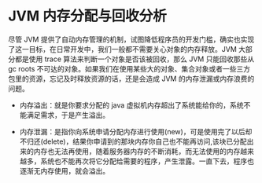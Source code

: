 # JVM 内存分配与回收分析

尽管 JVM 提供了自动内存管理的机制，试图降低程序员的开发门槛，确实也实现了这一目标，在日常开发中，我们一般都不需要关心对象的内存释放。JVM 大部分都是使用 trace 算法来判断一个对象是否该被回收，那么 JVM 只能回收那些从 gc roots 不可达的对象。如果我们在使用某些大的对象、集合对象或者一些三方包里的资源，忘记及时释放资源的话，还是会造成 JVM 的内存泄漏或内存浪费的问题。

- 内存溢出：就是你要求分配的 java 虚拟机内存超出了系统能给你的，系统不能满足需求，于是产生溢出。

- 内存泄漏：是指你向系统申请分配内存进行使用(new)，可是使用完了以后却不归还(delete)，结果你申请到的那块内存你自己也不能再访问,该块已分配出来的内存也无法再使用，随着服务器内存的不断消耗，而无法使用的内存越来越多，系统也不能再次将它分配给需要的程序，产生泄露。一直下去，程序也逐渐无内存使用，就会溢出。
